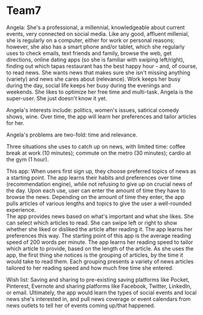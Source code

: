 # Team7

Angela: 
She's a professional, a millennial, knowledgeable about current events, very connected on social media. 
Like any good, affluent millenial, she is regularly on a computer, either for work or personal reasons; however, she also has a smart phone and/or tablet, which she regularly uses to check emails, text friends and family, browse the web, get directions, online dating apps (so she is familiar with swiping left/right), finding out which tapas restaurant has the best happy hour - and, of course, to read news.
She wants news that makes sure she isn't missing anything (variety) and news she cares about (relevance).
Work keeps her busy during the day, social life keeps her busy during the evenings and weekends. She likes to optimize her free time and multi-task.
Angela is the super-user. She just doesn't know it yet.

Angela's interests include: politics, women's issues, satirical comedy shows, wine. Over time, the app will learn her preferences and tailor articles for her. 

Angela's problems are two-fold: time and relevance.

Three situations she uses to catch up on news, with limited time: coffee break at work (10 minutes); commute on the metro (30 minutes); cardio at the gym (1 hour). 

This app: 
When users first sign up, they choose preferred topics of news as a starting point. The app learns their habits and preferences over time (recommendation engine), while not refusing to give up on crucial news of the day. 
Upon each use, user can enter the amount of time they have to browse the news.
Depending on the amount of time they enter, the app pulls articles of various lengths and topics to give the user a well-rounded experience. <br>
The app provides news based on what's important and what she likes. She can select which articles to read. 
She can swipe left or right to show whether she liked or disliked the article after reading it. The app learns her preferences this way.
The starting point of this app is the average reading speed of 200 words per minute. The app learns her reading speed to tailor which article to provide, based on the length of the article.
As she uses the app, the first thing she notices is the grouping of articles, by the time it would take to read them.
Each grouping presents a variety of news articles tailored to her reading speed and how much free time she entered.

Wish list:
Saving and sharing to pre-existing saving platforms like Pocket, Pinterest, Evernote and sharing platforms like Facebook, Twitter, LinkedIn, or email. Ultimately, the app would learn the types of social events and local news she's interested in, and pull news coverage or event calendars from news outlets to tell her of events coming up/that happened. 
